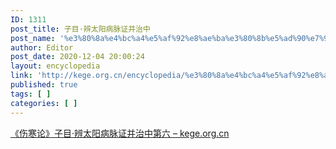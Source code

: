 ```yaml
---
ID: 1311
post_title: 子目·辨太阳病脉证并治中
post_name: '%e3%80%8a%e4%bc%a4%e5%af%92%e8%ae%ba%e3%80%8b%e5%ad%90%e7%9b%ae%c2%b7%e8%be%a8%e5%a4%aa%e9%98%b3%e7%97%85%e8%84%89%e8%af%81%e5%b9%b6%e6%b2%bb%e4%b8%ad'
author: Editor
post_date: 2020-12-04 20:00:24
layout: encyclopedia
link: 'http://kege.org.cn/encyclopedia/%e3%80%8a%e4%bc%a4%e5%af%92%e8%ae%ba%e3%80%8b%e5%ad%90%e7%9b%ae%c2%b7%e8%be%a8%e5%a4%aa%e9%98%b3%e7%97%85%e8%84%89%e8%af%81%e5%b9%b6%e6%b2%bb%e4%b8%ad'
published: true
tags: [ ]
categories: [ ]
---
```

<!-- wp:paragraph -->
<p><a href="http://kege.org.cn/1135">《伤寒论》子目·辨太阳病脉证并治中第六 – kege.org.cn</a></p>
<!-- /wp:paragraph -->